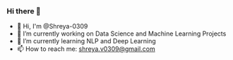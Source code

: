 ### Hi there 👋
- 👋 Hi, I'm @Shreya-0309
- 🔭 I’m currently working on Data Science and Machine Learning Projects
- 🌱 I’m currently learning NLP and Deep Learning
- 📫 How to reach me: shreya.v0309@gmail.com

